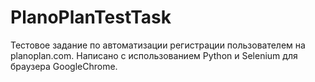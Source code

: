 # PlanoPlanTestTask
Тестовое задание по автоматизации регистрации пользователем на planoplan.com.
Написано с использованием Python и Selenium для браузера GoogleChrome.
